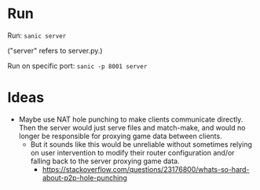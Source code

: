 # Run

Run: `sanic server`

("server" refers to server.py.)

Run on specific port: `sanic -p 8001 server`


# Ideas

- Maybe use NAT hole punching to make clients communicate directly. Then the server would just serve files and match-make, and would no longer be responsible for proxying game data between clients.
    - But it sounds like this would be unreliable without sometimes relying on user intervention to modify their router configuration and/or falling back to the server proxying game data.
        - https://stackoverflow.com/questions/23176800/whats-so-hard-about-p2p-hole-punching
